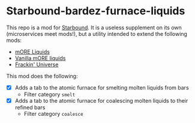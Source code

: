 # Starbound-bardez-furnace-liquids

This repo is a mod for [Starbound](https://playstarbound.com/). It is a useless supplement on its own (microservices meet mods!), but a utility intended to extend the following mods:
- [mORE Liquids](https://steamcommunity.com/sharedfiles/filedetails/?id=1318339314)
- [Vanilla mORE liquids](https://steamcommunity.com/sharedfiles/filedetails/?id=2892477151)
- [Frackin' Universe](https://steamcommunity.com/sharedfiles/filedetails/?id=729480149)

This mod does the following:
- [X] Adds a tab to the atomic furnace for smelting molten liquids from bars
  - Filter category `smelt`
- [X] Adds a tab to the atomic furnace for coalescing molten liquids to their refined bars
  - Filter category `coalesce`